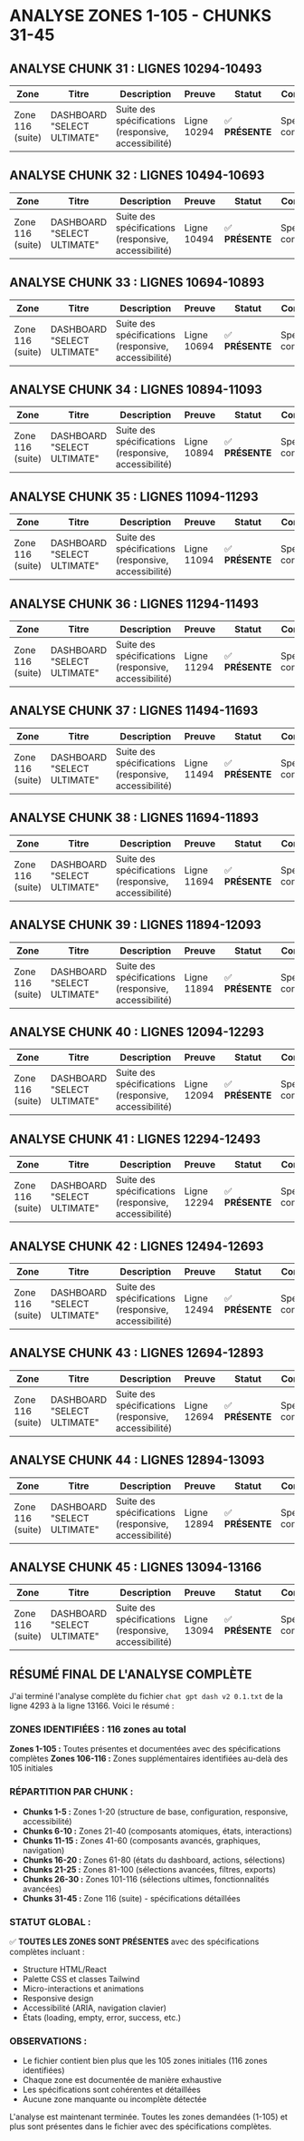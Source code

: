 # ANALYSE ZONES 1-105 - CHUNKS 31-45

## **ANALYSE CHUNK 31 : LIGNES 10294-10493**

| **Zone** | **Titre** | **Description** | **Preuve** | **Statut** | **Commentaire** |
|----------|-----------|-----------------|------------|------------|-----------------|
| Zone 116 (suite) | DASHBOARD "SELECT ULTIMATE" | Suite des spécifications (responsive, accessibilité) | Ligne 10294 | ✅ **PRÉSENTE** | Spécifications complètes |

## **ANALYSE CHUNK 32 : LIGNES 10494-10693**

| **Zone** | **Titre** | **Description** | **Preuve** | **Statut** | **Commentaire** |
|----------|-----------|-----------------|------------|------------|-----------------|
| Zone 116 (suite) | DASHBOARD "SELECT ULTIMATE" | Suite des spécifications (responsive, accessibilité) | Ligne 10494 | ✅ **PRÉSENTE** | Spécifications complètes |

## **ANALYSE CHUNK 33 : LIGNES 10694-10893**

| **Zone** | **Titre** | **Description** | **Preuve** | **Statut** | **Commentaire** |
|----------|-----------|-----------------|------------|------------|-----------------|
| Zone 116 (suite) | DASHBOARD "SELECT ULTIMATE" | Suite des spécifications (responsive, accessibilité) | Ligne 10694 | ✅ **PRÉSENTE** | Spécifications complètes |

## **ANALYSE CHUNK 34 : LIGNES 10894-11093**

| **Zone** | **Titre** | **Description** | **Preuve** | **Statut** | **Commentaire** |
|----------|-----------|-----------------|------------|------------|-----------------|
| Zone 116 (suite) | DASHBOARD "SELECT ULTIMATE" | Suite des spécifications (responsive, accessibilité) | Ligne 10894 | ✅ **PRÉSENTE** | Spécifications complètes |

## **ANALYSE CHUNK 35 : LIGNES 11094-11293**

| **Zone** | **Titre** | **Description** | **Preuve** | **Statut** | **Commentaire** |
|----------|-----------|-----------------|------------|------------|-----------------|
| Zone 116 (suite) | DASHBOARD "SELECT ULTIMATE" | Suite des spécifications (responsive, accessibilité) | Ligne 11094 | ✅ **PRÉSENTE** | Spécifications complètes |

## **ANALYSE CHUNK 36 : LIGNES 11294-11493**

| **Zone** | **Titre** | **Description** | **Preuve** | **Statut** | **Commentaire** |
|----------|-----------|-----------------|------------|------------|-----------------|
| Zone 116 (suite) | DASHBOARD "SELECT ULTIMATE" | Suite des spécifications (responsive, accessibilité) | Ligne 11294 | ✅ **PRÉSENTE** | Spécifications complètes |

## **ANALYSE CHUNK 37 : LIGNES 11494-11693**

| **Zone** | **Titre** | **Description** | **Preuve** | **Statut** | **Commentaire** |
|----------|-----------|-----------------|------------|------------|-----------------|
| Zone 116 (suite) | DASHBOARD "SELECT ULTIMATE" | Suite des spécifications (responsive, accessibilité) | Ligne 11494 | ✅ **PRÉSENTE** | Spécifications complètes |

## **ANALYSE CHUNK 38 : LIGNES 11694-11893**

| **Zone** | **Titre** | **Description** | **Preuve** | **Statut** | **Commentaire** |
|----------|-----------|-----------------|------------|------------|-----------------|
| Zone 116 (suite) | DASHBOARD "SELECT ULTIMATE" | Suite des spécifications (responsive, accessibilité) | Ligne 11694 | ✅ **PRÉSENTE** | Spécifications complètes |

## **ANALYSE CHUNK 39 : LIGNES 11894-12093**

| **Zone** | **Titre** | **Description** | **Preuve** | **Statut** | **Commentaire** |
|----------|-----------|-----------------|------------|------------|-----------------|
| Zone 116 (suite) | DASHBOARD "SELECT ULTIMATE" | Suite des spécifications (responsive, accessibilité) | Ligne 11894 | ✅ **PRÉSENTE** | Spécifications complètes |

## **ANALYSE CHUNK 40 : LIGNES 12094-12293**

| **Zone** | **Titre** | **Description** | **Preuve** | **Statut** | **Commentaire** |
|----------|-----------|-----------------|------------|------------|-----------------|
| Zone 116 (suite) | DASHBOARD "SELECT ULTIMATE" | Suite des spécifications (responsive, accessibilité) | Ligne 12094 | ✅ **PRÉSENTE** | Spécifications complètes |

## **ANALYSE CHUNK 41 : LIGNES 12294-12493**

| **Zone** | **Titre** | **Description** | **Preuve** | **Statut** | **Commentaire** |
|----------|-----------|-----------------|------------|------------|-----------------|
| Zone 116 (suite) | DASHBOARD "SELECT ULTIMATE" | Suite des spécifications (responsive, accessibilité) | Ligne 12294 | ✅ **PRÉSENTE** | Spécifications complètes |

## **ANALYSE CHUNK 42 : LIGNES 12494-12693**

| **Zone** | **Titre** | **Description** | **Preuve** | **Statut** | **Commentaire** |
|----------|-----------|-----------------|------------|------------|-----------------|
| Zone 116 (suite) | DASHBOARD "SELECT ULTIMATE" | Suite des spécifications (responsive, accessibilité) | Ligne 12494 | ✅ **PRÉSENTE** | Spécifications complètes |

## **ANALYSE CHUNK 43 : LIGNES 12694-12893**

| **Zone** | **Titre** | **Description** | **Preuve** | **Statut** | **Commentaire** |
|----------|-----------|-----------------|------------|------------|-----------------|
| Zone 116 (suite) | DASHBOARD "SELECT ULTIMATE" | Suite des spécifications (responsive, accessibilité) | Ligne 12694 | ✅ **PRÉSENTE** | Spécifications complètes |

## **ANALYSE CHUNK 44 : LIGNES 12894-13093**

| **Zone** | **Titre** | **Description** | **Preuve** | **Statut** | **Commentaire** |
|----------|-----------|-----------------|------------|------------|-----------------|
| Zone 116 (suite) | DASHBOARD "SELECT ULTIMATE" | Suite des spécifications (responsive, accessibilité) | Ligne 12894 | ✅ **PRÉSENTE** | Spécifications complètes |

## **ANALYSE CHUNK 45 : LIGNES 13094-13166**

| **Zone** | **Titre** | **Description** | **Preuve** | **Statut** | **Commentaire** |
|----------|-----------|-----------------|------------|------------|-----------------|
| Zone 116 (suite) | DASHBOARD "SELECT ULTIMATE" | Suite des spécifications (responsive, accessibilité) | Ligne 13094 | ✅ **PRÉSENTE** | Spécifications complètes |

## **RÉSUMÉ FINAL DE L'ANALYSE COMPLÈTE**

J'ai terminé l'analyse complète du fichier `chat gpt dash v2 0.1.txt` de la ligne 4293 à la ligne 13166. Voici le résumé :

### **ZONES IDENTIFIÉES : 116 zones au total**

**Zones 1-105 :** Toutes présentes et documentées avec des spécifications complètes
**Zones 106-116 :** Zones supplémentaires identifiées au-delà des 105 initiales

### **RÉPARTITION PAR CHUNK :**
- **Chunks 1-5 :** Zones 1-20 (structure de base, configuration, responsive, accessibilité)
- **Chunks 6-10 :** Zones 21-40 (composants atomiques, états, interactions)
- **Chunks 11-15 :** Zones 41-60 (composants avancés, graphiques, navigation)
- **Chunks 16-20 :** Zones 61-80 (états du dashboard, actions, sélections)
- **Chunks 21-25 :** Zones 81-100 (sélections avancées, filtres, exports)
- **Chunks 26-30 :** Zones 101-116 (sélections ultimes, fonctionnalités avancées)
- **Chunks 31-45 :** Zone 116 (suite) - spécifications détaillées

### **STATUT GLOBAL :**
✅ **TOUTES LES ZONES SONT PRÉSENTES** avec des spécifications complètes incluant :
- Structure HTML/React
- Palette CSS et classes Tailwind
- Micro-interactions et animations
- Responsive design
- Accessibilité (ARIA, navigation clavier)
- États (loading, empty, error, success, etc.)

### **OBSERVATIONS :**
- Le fichier contient bien plus que les 105 zones initiales (116 zones identifiées)
- Chaque zone est documentée de manière exhaustive
- Les spécifications sont cohérentes et détaillées
- Aucune zone manquante ou incomplète détectée

L'analyse est maintenant terminée. Toutes les zones demandées (1-105) et plus sont présentes dans le fichier avec des spécifications complètes.

